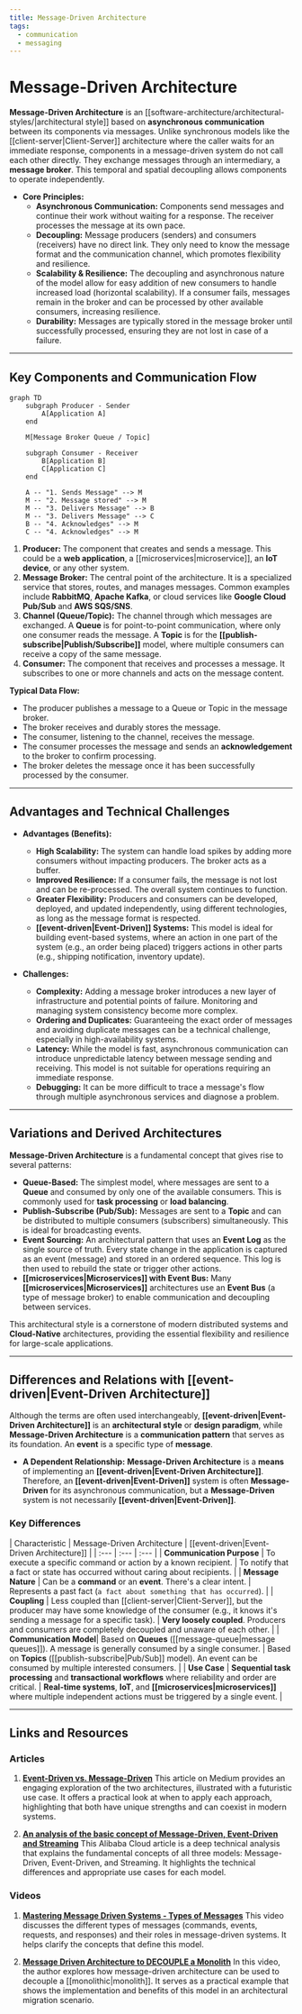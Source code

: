 ```yaml
---
title: Message-Driven Architecture
tags:
  - communication
  - messaging
---
```

# Message-Driven Architecture

**Message-Driven Architecture** is an [[software-architecture/architectural-styles/|architectural style]] based on **asynchronous communication** between its components via messages. Unlike synchronous models like the [[client-server|Client-Server]] architecture where the caller waits for an immediate response, components in a message-driven system do not call each other directly. They exchange messages through an intermediary, a **message broker**. This temporal and spatial decoupling allows components to operate independently.

* **Core Principles:**
    * **Asynchronous Communication:** Components send messages and continue their work without waiting for a response. The receiver processes the message at its own pace.
    * **Decoupling:** Message producers (senders) and consumers (receivers) have no direct link. They only need to know the message format and the communication channel, which promotes flexibility and resilience.
    * **Scalability & Resilience:** The decoupling and asynchronous nature of the model allow for easy addition of new consumers to handle increased load (horizontal scalability). If a consumer fails, messages remain in the broker and can be processed by other available consumers, increasing resilience.
    * **Durability:** Messages are typically stored in the message broker until successfully processed, ensuring they are not lost in case of a failure.

---

## Key Components and Communication Flow

```mermaid
graph TD
    subgraph Producer - Sender
        A[Application A]
    end

    M[Message Broker Queue / Topic]

    subgraph Consumer - Receiver
        B[Application B]
        C[Application C]
    end

    A -- "1. Sends Message" --> M
    M -- "2. Message stored" --> M
    M -- "3. Delivers Message" --> B
    M -- "3. Delivers Message" --> C
    B -- "4. Acknowledges" --> M
    C -- "4. Acknowledges" --> M
```

1.  **Producer:** The component that creates and sends a message. This could be a **web application**, a [[microservices|microservice]], an **IoT device**, or any other system.
2.  **Message Broker:** The central point of the architecture. It is a specialized service that stores, routes, and manages messages. Common examples include **RabbitMQ**, **Apache Kafka**, or cloud services like **Google Cloud Pub/Sub** and **AWS SQS/SNS**.
3.  **Channel (Queue/Topic):** The channel through which messages are exchanged. A **Queue** is for point-to-point communication, where only one consumer reads the message. A **Topic** is for the **[[publish-subscribe|Publish/Subscribe]]** model, where multiple consumers can receive a copy of the same message.
4.  **Consumer:** The component that receives and processes a message. It subscribes to one or more channels and acts on the message content.

**Typical Data Flow:**
* The producer publishes a message to a Queue or Topic in the message broker.
* The broker receives and durably stores the message.
* The consumer, listening to the channel, receives the message.
* The consumer processes the message and sends an **acknowledgement** to the broker to confirm processing.
* The broker deletes the message once it has been successfully processed by the consumer.

---

## Advantages and Technical Challenges

* **Advantages (Benefits):**
    * **High Scalability:** The system can handle load spikes by adding more consumers without impacting producers. The broker acts as a buffer.
    * **Improved Resilience:** If a consumer fails, the message is not lost and can be re-processed. The overall system continues to function.
    * **Greater Flexibility:** Producers and consumers can be developed, deployed, and updated independently, using different technologies, as long as the message format is respected.
    * **[[event-driven|Event-Driven]] Systems:** This model is ideal for building event-based systems, where an action in one part of the system (e.g., an order being placed) triggers actions in other parts (e.g., shipping notification, inventory update).

* **Challenges:**
    * **Complexity:** Adding a message broker introduces a new layer of infrastructure and potential points of failure. Monitoring and managing system consistency become more complex.
    * **Ordering and Duplicates:** Guaranteeing the exact order of messages and avoiding duplicate messages can be a technical challenge, especially in high-availability systems.
    * **Latency:** While the model is fast, asynchronous communication can introduce unpredictable latency between message sending and receiving. This model is not suitable for operations requiring an immediate response.
    * **Debugging:** It can be more difficult to trace a message's flow through multiple asynchronous services and diagnose a problem.

---

## Variations and Derived Architectures

**Message-Driven Architecture** is a fundamental concept that gives rise to several patterns:

* **Queue-Based:** The simplest model, where messages are sent to a **Queue** and consumed by only one of the available consumers. This is commonly used for **task processing** or **load balancing**.
* **Publish-Subscribe (Pub/Sub):** Messages are sent to a **Topic** and can be distributed to multiple consumers (subscribers) simultaneously. This is ideal for broadcasting events.
* **Event Sourcing:** An architectural pattern that uses an **Event Log** as the single source of truth. Every state change in the application is captured as an event (message) and stored in an ordered sequence. This log is then used to rebuild the state or trigger other actions.
* **[[microservices|Microservices]] with Event Bus:** Many **[[microservices|Microservices]]** architectures use an **Event Bus** (a type of message broker) to enable communication and decoupling between services.

This architectural style is a cornerstone of modern distributed systems and **Cloud-Native** architectures, providing the essential flexibility and resilience for large-scale applications.

---

## Differences and Relations with [[event-driven|Event-Driven Architecture]]

Although the terms are often used interchangeably, **[[event-driven|Event-Driven Architecture]]** is an **architectural style** or **design paradigm**, while **Message-Driven Architecture** is a **communication pattern** that serves as its foundation. An **event** is a specific type of **message**.

* **A Dependent Relationship:** **Message-Driven Architecture** is a **means** of implementing an **[[event-driven|Event-Driven Architecture]]**. Therefore, an **[[event-driven|Event-Driven]]** system is often **Message-Driven** for its asynchronous communication, but a **Message-Driven** system is not necessarily **[[event-driven|Event-Driven]]**.

### **Key Differences**

| Characteristic | Message-Driven Architecture | [[event-driven|Event-Driven Architecture]] |
| :--- | :--- | :--- |
| **Communication Purpose** | To execute a specific command or action by a known recipient. | To notify that a fact or state has occurred without caring about recipients. |
| **Message Nature** | Can be a **command** or an **event**. There's a clear intent. | Represents a past fact (`a fact about something that has occurred`). |
| **Coupling** | Less coupled than [[client-server|Client-Server]], but the producer may have some knowledge of the consumer (e.g., it knows it's sending a message for a specific task). | **Very loosely coupled**. Producers and consumers are completely decoupled and unaware of each other. |
| **Communication Model**| Based on **Queues** ([[message-queue|message queues]]). A message is generally consumed by a single consumer. | Based on **Topics** ([[publish-subscribe|Pub/Sub]] model). An event can be consumed by multiple interested consumers. |
| **Use Case** | **Sequential task processing** and **transactional workflows** where reliability and order are critical. | **Real-time systems**, **IoT**, and **[[microservices|microservices]]** where multiple independent actions must be triggered by a single event. |

---

## **Links and Resources**

### **Articles**

1.  **[Event-Driven vs. Message-Driven](https://medium.com/@alexdorand/event-driven-vs-message-driven-5f476d5932b4)**
    This article on Medium provides an engaging exploration of the two architectures, illustrated with a futuristic use case. It offers a practical look at when to apply each approach, highlighting that both have unique strengths and can coexist in modern systems.

2.  **[An analysis of the basic concept of Message-Driven, Event-Driven and Streaming](https://www.alibabacloud.com/blog/an-analysis-of-the-basic-concept-of-message-driven-event-driven-and-streaming_599521)**
    This Alibaba Cloud article is a deep technical analysis that explains the fundamental concepts of all three models: Message-Driven, Event-Driven, and Streaming. It highlights the technical differences and appropriate use cases for each model.

### **Videos**

1.  **[Mastering Message Driven Systems - Types of Messages](https://www.youtube.com/watch?v=krSek1PMwAA)**
    This video discusses the different types of messages (commands, events, requests, and responses) and their roles in message-driven systems. It helps clarify the concepts that define this model.

2.  **[Message Driven Architecture to DECOUPLE a Monolith](https://www.youtube.com/watch?v=bxGkavGaEiM)**
    In this video, the author explores how message-driven architecture can be used to decouple a [[monolithic|monolith]]. It serves as a practical example that shows the implementation and benefits of this model in an architectural migration scenario.